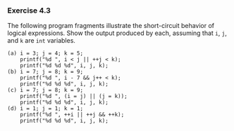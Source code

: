 ### Exercise 4.3
The following program fragments illustrate the short-circuit behavior of logical
expressions. Show the output produced by each, assuming that `i`, `j`, and `k`
are `int` variables.

```
(a) i = 3; j = 4; k = 5;
    printf("%d ", i < j || ++j < k);
    printf("%d %d %d", i, j, k);
(b) i = 7; j = 8; k = 9;
    printf("%d ", i - 7 && j++ < k);
    printf("%d %d %d", i, j, k);
(c) i = 7; j = 8; k = 9;
    printf("%d ", (i = j) || (j = k));
    printf("%d %d %d", i, j, k);
(d) i = 1; j = 1; k = 1;
    printf("%d ", ++i || ++j && ++k);
    printf("%d %d %d", i, j, k);
```

<!--
### Solution

(a) 1 3 4 5  
(b) 0 7 8 9  
(c) 1 8 8 9  
(d) 1 2 1 1
